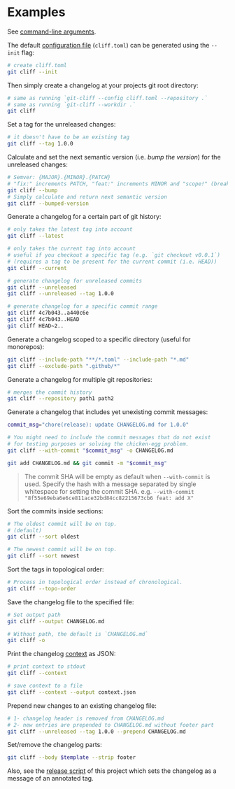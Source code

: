 # Examples

See [command-line arguments](/docs/usage).

The default [configuration file](/docs/configuration) (`cliff.toml`) can be generated using the `--init` flag:

```bash
# create cliff.toml
git cliff --init
```

Then simply create a changelog at your projects git root directory:

```bash
# same as running `git-cliff --config cliff.toml --repository .`
# same as running `git-cliff --workdir .`
git cliff
```

Set a tag for the unreleased changes:

```bash
# it doesn't have to be an existing tag
git cliff --tag 1.0.0
```

Calculate and set the next semantic version (i.e. _bump the version_) for the unreleased changes:

```bash
# Semver: {MAJOR}.{MINOR}.{PATCH}
# "fix:" increments PATCH, "feat:" increments MINOR and "scope!" (breaking changes) increments MAJOR
git cliff --bump
# Simply calculate and return next semantic version
git cliff --bumped-version
```

Generate a changelog for a certain part of git history:

```bash
# only takes the latest tag into account
git cliff --latest

# only takes the current tag into account
# useful if you checkout a specific tag (e.g. `git checkout v0.0.1`)
# (requires a tag to be present for the current commit (i.e. HEAD))
git cliff --current

# generate changelog for unreleased commits
git cliff --unreleased
git cliff --unreleased --tag 1.0.0

# generate changelog for a specific commit range
git cliff 4c7b043..a440c6e
git cliff 4c7b043..HEAD
git cliff HEAD~2..
```

Generate a changelog scoped to a specific directory (useful for monorepos):

```bash
git cliff --include-path "**/*.toml" --include-path "*.md"
git cliff --exclude-path ".github/*"
```

Generate a changelog for multiple git repositories:

```bash
# merges the commit history
git cliff --repository path1 path2
```

Generate a changelog that includes yet unexisting commit messages:

```bash
commit_msg="chore(release): update CHANGELOG.md for 1.0.0"

# You might need to include the commit messages that do not exist
# for testing purposes or solving the chicken-egg problem.
git cliff --with-commit "$commit_msg" -o CHANGELOG.md

git add CHANGELOG.md && git commit -m "$commit_msg"
```

> The commit SHA will be empty as default when `--with-commit` is used. Specify the hash with a message separated by single whitespace for setting the commit SHA. e.g. `--with-commit "8f55e69eba6e6ce811ace32bd84cc82215673cb6 feat: add X"`

Sort the commits inside sections:

```bash
# The oldest commit will be on top.
# (default)
git cliff --sort oldest

# The newest commit will be on top.
git cliff --sort newest
```

Sort the tags in topological order:

```bash
# Process in topological order instead of chronological.
git cliff --topo-order
```

Save the changelog file to the specified file:

```bash
# Set output path
git cliff --output CHANGELOG.md

# Without path, the default is `CHANGELOG.md`
git cliff -o
```

Print the changelog [context](/docs/templating/context) as JSON:

```bash
# print context to stdout
git cliff --context

# save context to a file
git cliff --context --output context.json
```

Prepend new changes to an existing changelog file:

```bash
# 1- changelog header is removed from CHANGELOG.md
# 2- new entries are prepended to CHANGELOG.md without footer part
git cliff --unreleased --tag 1.0.0 --prepend CHANGELOG.md
```

Set/remove the changelog parts:

```bash
git cliff --body $template --strip footer
```

Also, see the [release script](https://github.com/orhun/git-cliff/blob/main/release.sh) of this project which sets the changelog as a message of an annotated tag.

